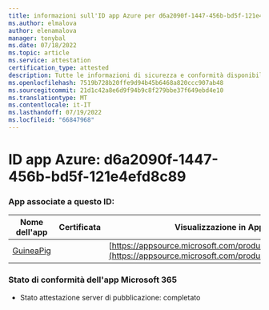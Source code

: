 ```yaml
---
title: informazioni sull'ID app Azure per d6a2090f-1447-456b-bd5f-121e4efd8c89
ms.author: elmalova
author: elenamalova
manager: tonybal
ms.date: 07/18/2022
ms.topic: article
ms.service: attestation
certification_type: attested
description: Tutte le informazioni di sicurezza e conformità disponibili per d6a2090f-1447-456b-bd5f-121e4efd8c89.
ms.openlocfilehash: 7519b728b20ffe9d94b45b6468a820ccc907ab48
ms.sourcegitcommit: 21d1c42a8e6d9f94b9c8f279bbe37f649ebd4e10
ms.translationtype: MT
ms.contentlocale: it-IT
ms.lasthandoff: 07/19/2022
ms.locfileid: "66847968"
---
```

# <a name="azure-app-id-d6a2090f-1447-456b-bd5f-121e4efd8c89"></a>ID app Azure: d6a2090f-1447-456b-bd5f-121e4efd8c89


### <a name="apps-associated-with-this-id"></a>App associate a questo ID:
| **Nome dell'app** | **Certificata** | **Visualizzazione in AppSource** |
|--------------|---------------|-----------------------|
| [GuineaPig](../forward/WA200003486.md) |  | [https://appsource.microsoft.com/product/office/WA200003486](https://appsource.microsoft.com/product/office/WA200003486) |

### <a name="microsoft-365-app-compliance-status"></a>Stato di conformità dell'app Microsoft 365
- Stato attestazione server di pubblicazione: completato
